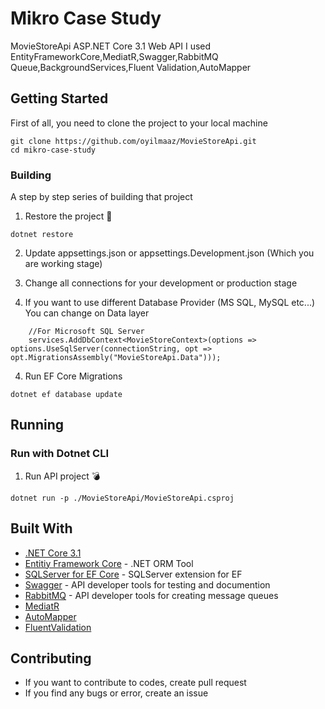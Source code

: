 # Mikro Case Study

MovieStoreApi ASP.NET Core 3.1 Web API I used EntityFrameworkCore,MediatR,Swagger,RabbitMQ Queue,BackgroundServices,Fluent Validation,AutoMapper 


## Getting Started

First of all, you need to clone the project to your local machine

```
git clone https://github.com/oyilmaaz/MovieStoreApi.git
cd mikro-case-study
```

### Building

A step by step series of building that project

1. Restore the project :hammer:

```
dotnet restore
```

2. Update appsettings.json or appsettings.Development.json (Which you are working stage)

2. Change all connections for your development or production stage

3. If you want to use different Database Provider (MS SQL, MySQL etc...) You can change on Data layer

```
    //For Microsoft SQL Server
    services.AddDbContext<MovieStoreContext>(options => options.UseSqlServer(connectionString, opt => opt.MigrationsAssembly("MovieStoreApi.Data")));
```

4. Run EF Core Migrations
```
dotnet ef database update
```

## Running

### Run with Dotnet CLI

1. Run API project :bomb:

```
dotnet run -p ./MovieStoreApi/MovieStoreApi.csproj
```
## Built With

* [.NET Core 3.1](https://www.microsoft.com/net/) 
* [Entitiy Framework Core](https://docs.microsoft.com/en-us/ef/core/) - .NET ORM Tool
* [SQLServer for EF Core](https://docs.microsoft.com/en-us/ef/core/) - SQLServer extension for EF 
* [Swagger](https://swagger.io/) - API developer tools for testing and documention
* [RabbitMQ](https://www.rabbitmq.com/dotnet.html) - API developer tools for creating message queues
* [MediatR](https://github.com/jbogard/MediatR)
* [AutoMapper](https://automapper.org/)
* [FluentValidation](https://fluentvalidation.net/)


## Contributing

* If you want to contribute to codes, create pull request
* If you find any bugs or error, create an issue

